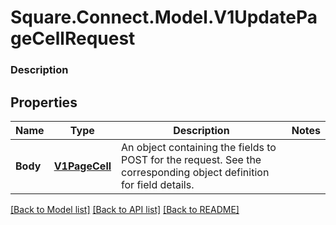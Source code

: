 # Square.Connect.Model.V1UpdatePageCellRequest

### Description



## Properties

Name | Type | Description | Notes
------------ | ------------- | ------------- | -------------
**Body** | [**V1PageCell**](V1PageCell.md) | An object containing the fields to POST for the request.  See the corresponding object definition for field details. | 



[[Back to Model list]](../README.md#documentation-for-models) [[Back to API list]](../README.md#documentation-for-api-endpoints) [[Back to README]](../README.md)

